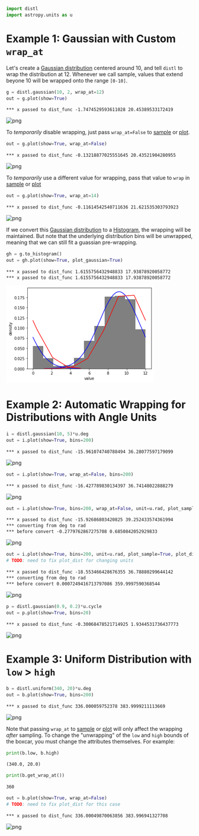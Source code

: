 ```python
import distl
import astropy.units as u
```

# Example 1: Gaussian with Custom `wrap_at`

Let's create a [Gaussian distribution](../api/Gaussian.md) centered around 10, and tell `distl` to wrap the distribution at 12.  Whenever we call sample, values that extend beyone 10 will be wrapped onto the range `[0-10]`.


```python
g = distl.gaussian(10, 2, wrap_at=12)
out = g.plot(show=True)
```

    *** x passed to dist_func -1.7474529593611028 20.45389533172419



![png](wrapping_files/wrapping_2_1.png)


To _temporarily_ disable wrapping, just pass `wrap_at=False` to [sample](../api/Gaussian.sample.md) or [plot](../api/Gaussian.plot.md).


```python
out = g.plot(show=True, wrap_at=False)
```

    *** x passed to dist_func -0.13218877025551645 20.43521904280955



![png](wrapping_files/wrapping_4_1.png)


To _temporarily_ use a different value for wrapping, pass that value to `wrap` in [sample](../api/Gaussian.sample.md) or [plot](../api/Gaussian.plot.md)


```python
out = g.plot(show=True, wrap_at=14)
```

    *** x passed to dist_func -0.11614542540711636 21.621535303793923



![png](wrapping_files/wrapping_6_1.png)


If we convert this [Gaussian distribution](../api/Gaussian.md) to a [Histogram](../api/Histogram.md), the wrapping will be maintained.  But note that the underlying distribution bins will be unwrapped, meaning that we can still fit a guassian pre-wrapping.


```python
gh = g.to_histogram()
out = gh.plot(show=True, plot_gaussian=True)
```

    *** x passed to dist_func 1.6155756432948833 17.93878920058772
    *** x passed to dist_func 1.6155756432948833 17.93878920058772



![png](wrapping_files/wrapping_8_1.png)


# Example 2: Automatic Wrapping for Distributions with Angle Units


```python
i = distl.gaussian(10, 5)*u.deg
out = i.plot(show=True, bins=200)
```

    *** x passed to dist_func -15.961074740788494 36.28077597179099



![png](wrapping_files/wrapping_10_1.png)



```python
out = i.plot(show=True, wrap_at=False, bins=200)
```

    *** x passed to dist_func -16.427789830134397 36.74148022888279



![png](wrapping_files/wrapping_11_1.png)



```python
out = i.plot(show=True, bins=200, wrap_at=False, unit=u.rad, plot_sample=True, plot_dist=True)
```

    *** x passed to dist_func -15.92686803420825 39.252433574361994
    *** converting from deg to rad
    *** before convert -0.2779762867275708 0.6850842052929833



![png](wrapping_files/wrapping_12_1.png)



```python
out = i.plot(show=True, bins=200, unit=u.rad, plot_sample=True, plot_dist=True)
# TODO: need to fix plot_dist for changing units
```

    *** x passed to dist_func -18.553466428676355 36.78880299644142
    *** converting from deg to rad
    *** before convert 0.0007249416713797086 359.9997590368544



![png](wrapping_files/wrapping_13_1.png)



```python
p = distl.gaussian(0.9, 0.2)*u.cycle
out = p.plot(show=True, bins=20)
```

    *** x passed to dist_func -0.30068478521714925 1.9344531736437773



![png](wrapping_files/wrapping_14_1.png)


# Example 3: Uniform Distribution with `low` > `high`


```python
b = distl.uniform(340, 20)*u.deg
out = b.plot(show=True, bins=200)
```

    *** x passed to dist_func 336.000059752378 383.9999211113669



![png](wrapping_files/wrapping_16_1.png)


Note that passing `wrap_at` to [sample](../api/Uniform.sample.md) or [plot](../api/Uniform.plot.md) will only affect the wrapping _after_ sampling.  To change the "unwrapping" of the `low` and `high` bounds of the boxcar, you must change the attributes themselves.  For example:


```python
print(b.low, b.high)
```

    (340.0, 20.0)



```python
print(b.get_wrap_at())
```

    360



```python
out = b.plot(show=True, wrap_at=False)
# TODO: need to fix plot_dist for this case
```

    *** x passed to dist_func 336.00049870063856 383.996941327708



![png](wrapping_files/wrapping_20_1.png)



```python

```
